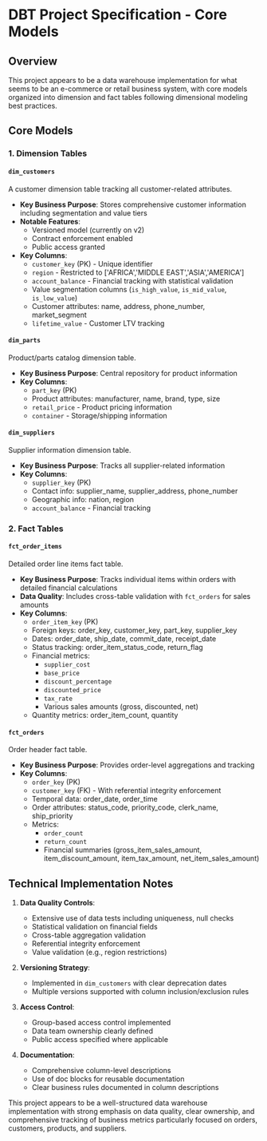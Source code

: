 # DBT Project Specification - Core Models

## Overview
This project appears to be a data warehouse implementation for what seems to be an e-commerce or retail business system, with core models organized into dimension and fact tables following dimensional modeling best practices.

## Core Models

### 1. Dimension Tables

#### `dim_customers`
A customer dimension table tracking all customer-related attributes.
- **Key Business Purpose**: Stores comprehensive customer information including segmentation and value tiers
- **Notable Features**:
  - Versioned model (currently on v2)
  - Contract enforcement enabled
  - Public access granted
- **Key Columns**:
  - `customer_key` (PK) - Unique identifier
  - `region` - Restricted to ['AFRICA','MIDDLE EAST','ASIA','AMERICA']
  - `account_balance` - Financial tracking with statistical validation
  - Value segmentation columns (`is_high_value`, `is_mid_value`, `is_low_value`)
  - Customer attributes: name, address, phone_number, market_segment
  - `lifetime_value` - Customer LTV tracking

#### `dim_parts`
Product/parts catalog dimension table.
- **Key Business Purpose**: Central repository for product information
- **Key Columns**:
  - `part_key` (PK)
  - Product attributes: manufacturer, name, brand, type, size
  - `retail_price` - Product pricing information
  - `container` - Storage/shipping information

#### `dim_suppliers`
Supplier information dimension table.
- **Key Business Purpose**: Tracks all supplier-related information
- **Key Columns**:
  - `supplier_key` (PK)
  - Contact info: supplier_name, supplier_address, phone_number
  - Geographic info: nation, region
  - `account_balance` - Financial tracking

### 2. Fact Tables

#### `fct_order_items`
Detailed order line items fact table.
- **Key Business Purpose**: Tracks individual items within orders with detailed financial calculations
- **Data Quality**: Includes cross-table validation with `fct_orders` for sales amounts
- **Key Columns**:
  - `order_item_key` (PK)
  - Foreign keys: order_key, customer_key, part_key, supplier_key
  - Dates: order_date, ship_date, commit_date, receipt_date
  - Status tracking: order_item_status_code, return_flag
  - Financial metrics:
    - `supplier_cost`
    - `base_price`
    - `discount_percentage`
    - `discounted_price`
    - `tax_rate`
    - Various sales amounts (gross, discounted, net)
  - Quantity metrics: order_item_count, quantity

#### `fct_orders`
Order header fact table.
- **Key Business Purpose**: Provides order-level aggregations and tracking
- **Key Columns**:
  - `order_key` (PK)
  - `customer_key` (FK) - With referential integrity enforcement
  - Temporal data: order_date, order_time
  - Order attributes: status_code, priority_code, clerk_name, ship_priority
  - Metrics:
    - `order_count`
    - `return_count`
    - Financial summaries (gross_item_sales_amount, item_discount_amount, item_tax_amount, net_item_sales_amount)

## Technical Implementation Notes

1. **Data Quality Controls**:
   - Extensive use of data tests including uniqueness, null checks
   - Statistical validation on financial fields
   - Cross-table aggregation validation
   - Referential integrity enforcement
   - Value validation (e.g., region restrictions)

2. **Versioning Strategy**:
   - Implemented in `dim_customers` with clear deprecation dates
   - Multiple versions supported with column inclusion/exclusion rules

3. **Access Control**:
   - Group-based access control implemented
   - Data team ownership clearly defined
   - Public access specified where applicable

4. **Documentation**:
   - Comprehensive column-level descriptions
   - Use of doc blocks for reusable documentation
   - Clear business rules documented in column descriptions

This project appears to be a well-structured data warehouse implementation with strong emphasis on data quality, clear ownership, and comprehensive tracking of business metrics particularly focused on orders, customers, products, and suppliers.
